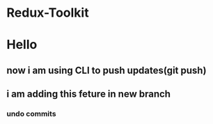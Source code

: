 # Redux-Toolkit

# Hello 

## now i am using CLI to push updates(git push)


## i am adding this feture in new branch

### undo commits